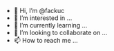 - 👋 Hi, I’m @fackuc
- 👀 I’m interested in ...
- 🌱 I’m currently learning ...
- 💞️ I’m looking to collaborate on ...
- 📫 How to reach me ...

<!---
fackuc/fackuc is a ✨ special ✨ repository because its `README.md` (this file) appears on your GitHub profile.
You can click the Preview link to take a look at your changes.
--->
